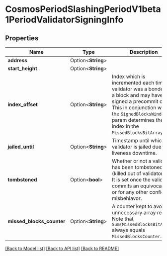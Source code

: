 # CosmosPeriodSlashingPeriodV1beta1PeriodValidatorSigningInfo

## Properties

Name | Type | Description | Notes
------------ | ------------- | ------------- | -------------
**address** | Option<**String**> |  | [optional]
**start_height** | Option<**String**> |  | [optional]
**index_offset** | Option<**String**> | Index which is incremented each time the validator was a bonded in a block and may have signed a precommit or not. This in conjunction with the `SignedBlocksWindow` param determines the index in the `MissedBlocksBitArray`. | [optional]
**jailed_until** | Option<**String**> | Timestamp until which the validator is jailed due to liveness downtime. | [optional]
**tombstoned** | Option<**bool**> | Whether or not a validator has been tombstoned (killed out of validator set). It is set once the validator commits an equivocation or for any other configured misbehiavor. | [optional]
**missed_blocks_counter** | Option<**String**> | A counter kept to avoid unnecessary array reads. Note that `Sum(MissedBlocksBitArray)` always equals `MissedBlocksCounter`. | [optional]

[[Back to Model list]](../README.md#documentation-for-models) [[Back to API list]](../README.md#documentation-for-api-endpoints) [[Back to README]](../README.md)


